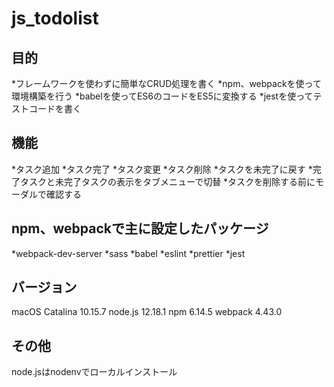 # js_todolist

## 目的
*フレームワークを使わずに簡単なCRUD処理を書く
*npm、webpackを使って環境構築を行う
*babelを使ってES6のコードをES5に変換する
*jestを使ってテストコードを書く

## 機能
*タスク追加
*タスク完了
*タスク変更
*タスク削除
*タスクを未完了に戻す
*完了タスクと未完了タスクの表示をタブメニューで切替
*タスクを削除する前にモーダルで確認する

## npm、webpackで主に設定したパッケージ
*webpack-dev-server
*sass
*babel
*eslint
*prettier
*jest

## バージョン
macOS Catalina 10.15.7
node.js 12.18.1
npm 6.14.5
webpack 4.43.0

## その他
node.jsはnodenvでローカルインストール